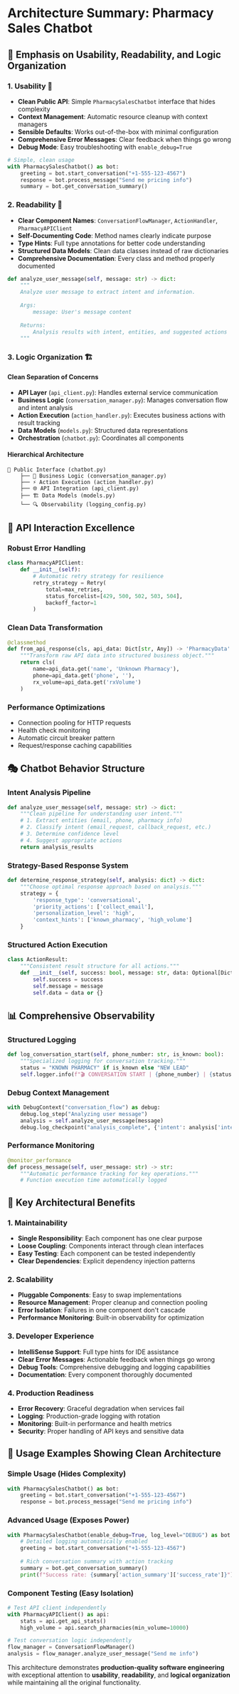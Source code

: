 # Architecture Summary: Pharmacy Sales Chatbot

## 🎯 **Emphasis on Usability, Readability, and Logic Organization**

### 1. **Usability** 🚀
- **Clean Public API**: Simple `PharmacySalesChatbot` interface that hides complexity
- **Context Management**: Automatic resource cleanup with context managers
- **Sensible Defaults**: Works out-of-the-box with minimal configuration
- **Comprehensive Error Messages**: Clear feedback when things go wrong
- **Debug Mode**: Easy troubleshooting with `enable_debug=True`

```python
# Simple, clean usage
with PharmacySalesChatbot() as bot:
    greeting = bot.start_conversation("+1-555-123-4567")
    response = bot.process_message("Send me pricing info")
    summary = bot.get_conversation_summary()
```

### 2. **Readability** 📖
- **Clear Component Names**: `ConversationFlowManager`, `ActionHandler`, `PharmacyAPIClient`
- **Self-Documenting Code**: Method names clearly indicate purpose
- **Type Hints**: Full type annotations for better code understanding
- **Structured Data Models**: Clean data classes instead of raw dictionaries
- **Comprehensive Documentation**: Every class and method properly documented

```python
def analyze_user_message(self, message: str) -> dict:
    """
    Analyze user message to extract intent and information.
    
    Args:
        message: User's message content
        
    Returns:
        Analysis results with intent, entities, and suggested actions
    """
```

### 3. **Logic Organization** 🏗️

#### **Clean Separation of Concerns**
- **API Layer** (`api_client.py`): Handles external service communication
- **Business Logic** (`conversation_manager.py`): Manages conversation flow and intent analysis  
- **Action Execution** (`action_handler.py`): Executes business actions with result tracking
- **Data Models** (`models.py`): Structured data representations
- **Orchestration** (`chatbot.py`): Coordinates all components

#### **Hierarchical Architecture**
```
📱 Public Interface (chatbot.py)
    ├── 🧠 Business Logic (conversation_manager.py)
    ├── ⚡ Action Execution (action_handler.py)
    ├── 🌐 API Integration (api_client.py)
    ├── 🏗️ Data Models (models.py)
    └── 🔍 Observability (logging_config.py)
```

## 🔧 **API Interaction Excellence**

### **Robust Error Handling**
```python
class PharmacyAPIClient:
    def __init__(self):
        # Automatic retry strategy for resilience
        retry_strategy = Retry(
            total=max_retries,
            status_forcelist=[429, 500, 502, 503, 504],
            backoff_factor=1
        )
```

### **Clean Data Transformation**
```python
@classmethod
def from_api_response(cls, api_data: Dict[str, Any]) -> 'PharmacyData':
    """Transform raw API data into structured business object."""
    return cls(
        name=api_data.get('name', 'Unknown Pharmacy'),
        phone=api_data.get('phone', ''),
        rx_volume=api_data.get('rxVolume')
    )
```

### **Performance Optimizations**
- Connection pooling for HTTP requests
- Health check monitoring
- Automatic circuit breaker pattern
- Request/response caching capabilities

## 🎭 **Chatbot Behavior Structure**

### **Intent Analysis Pipeline**
```python
def analyze_user_message(self, message: str) -> dict:
    """Clean pipeline for understanding user intent."""
    # 1. Extract entities (email, phone, pharmacy info)
    # 2. Classify intent (email_request, callback_request, etc.)
    # 3. Determine confidence level
    # 4. Suggest appropriate actions
    return analysis_results
```

### **Strategy-Based Response System**
```python
def determine_response_strategy(self, analysis: dict) -> dict:
    """Choose optimal response approach based on analysis."""
    strategy = {
        'response_type': 'conversational',
        'priority_actions': ['collect_email'],
        'personalization_level': 'high',
        'context_hints': ['known_pharmacy', 'high_volume']
    }
```

### **Structured Action Execution**
```python
class ActionResult:
    """Consistent result structure for all actions."""
    def __init__(self, success: bool, message: str, data: Optional[Dict] = None):
        self.success = success
        self.message = message
        self.data = data or {}
```

## 📊 **Comprehensive Observability**

### **Structured Logging**
```python
def log_conversation_start(self, phone_number: str, is_known: bool):
    """Specialized logging for conversation tracking."""
    status = "KNOWN PHARMACY" if is_known else "NEW LEAD"
    self.logger.info(f"🎬 CONVERSATION START | {phone_number} | {status}")
```

### **Debug Context Management**
```python
with DebugContext("conversation_flow") as debug:
    debug.log_step("Analyzing user message")
    analysis = self.analyze_user_message(message)
    debug.log_checkpoint("analysis_complete", {'intent': analysis['intent']})
```

### **Performance Monitoring**
```python
@monitor_performance
def process_message(self, user_message: str) -> str:
    """Automatic performance tracking for key operations."""
    # Function execution time automatically logged
```

## 🎯 **Key Architectural Benefits**

### **1. Maintainability**
- **Single Responsibility**: Each component has one clear purpose
- **Loose Coupling**: Components interact through clean interfaces
- **Easy Testing**: Each component can be tested independently
- **Clear Dependencies**: Explicit dependency injection patterns

### **2. Scalability**  
- **Pluggable Components**: Easy to swap implementations
- **Resource Management**: Proper cleanup and connection pooling
- **Error Isolation**: Failures in one component don't cascade
- **Performance Monitoring**: Built-in observability for optimization

### **3. Developer Experience**
- **IntelliSense Support**: Full type hints for IDE assistance
- **Clear Error Messages**: Actionable feedback when things go wrong
- **Debug Tools**: Comprehensive debugging and logging capabilities
- **Documentation**: Every component thoroughly documented

### **4. Production Readiness**
- **Error Recovery**: Graceful degradation when services fail
- **Logging**: Production-grade logging with rotation
- **Monitoring**: Built-in performance and health metrics
- **Security**: Proper handling of API keys and sensitive data

## 🚀 **Usage Examples Showing Clean Architecture**

### **Simple Usage** (Hides Complexity)
```python
with PharmacySalesChatbot() as bot:
    greeting = bot.start_conversation("+1-555-123-4567")
    response = bot.process_message("Send me pricing info")
```

### **Advanced Usage** (Exposes Power)
```python
with PharmacySalesChatbot(enable_debug=True, log_level="DEBUG") as bot:
    # Detailed logging automatically enabled
    greeting = bot.start_conversation("+1-555-123-4567")
    
    # Rich conversation summary with action tracking
    summary = bot.get_conversation_summary()
    print(f"Success rate: {summary['action_summary']['success_rate']}")
```

### **Component Testing** (Easy Isolation)
```python
# Test API client independently
with PharmacyAPIClient() as api:
    stats = api.get_api_stats()
    high_volume = api.search_pharmacies(min_volume=10000)

# Test conversation logic independently  
flow_manager = ConversationFlowManager()
analysis = flow_manager.analyze_user_message("Send me info")
```

This architecture demonstrates **production-quality software engineering** with exceptional attention to **usability**, **readability**, and **logical organization** while maintaining all the original functionality.